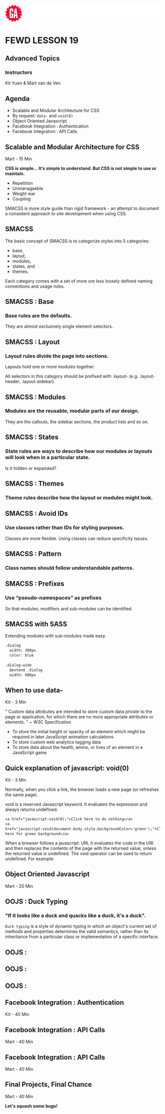 ![General Assembly](assets/images/ga.png)
# FEWD LESSON 19

## Advanced Topics

### Instructors
Kit Yuen & Mart van de Ven 



## Agenda
<aside class="notes"></aside>

* Scalable and Modular Architecture for CSS
* By request: `data-` and `void(0)`
* Object Oriented Javascript
* Facebook Integration : Authentication
* Facebook Integration : API Calls



## Scalable and Modular Architecture for CSS
<aside class="notes">Mart - 15 Min</aside>

**CSS is simple... It’s simple to understand. But CSS is not simple to use or maintain.**

- Repetition
- Unmanagaeble
- Weight war
- Coupling

SMACSS is more style guide than rigid framework - an attempt to document a consistent approach to site development when using CSS.



## SMACSS
<aside class="notes"></aside>

The basic concept of SMACSS is to categorize styles into 5 categories: 

- base, 
- layout, 
- modules,
- states, and
- themes.

Each category comes with a set of more ore less loosely defined naming conventions and usage rules.



## SMACSS : Base
<aside class="notes"></aside>

### Base rules are the defaults.

They are almost exclusively single element selectors.



## SMACSS : Layout
<aside class="notes"></aside>

### Layout rules divide the page into sections. 

Layouts hold one or more modules together. 

All selectors in this category should be prefixed with .layout- (e.g. .layout-header, .layout-sidebar).



## SMACSS : Modules
<aside class="notes"></aside>

### Modules are the reusable, modular parts of our design. 

They are the callouts, the sidebar sections, the product lists and so on.



## SMACSS : States
<aside class="notes"></aside>

### State rules are ways to describe how our modules or layouts will look when in a particular state.

Is it hidden or expanded?



## SMACSS : Themes
<aside class="notes"></aside>

### Theme rules describe how the layout or modules might look.



## SMACSS : Avoid IDs
<aside class="notes"></aside>

### Use classes rather than IDs for styling purposes. 

Classes are more flexible. Using classes can reduce specificity issues.



## SMACSS : Pattern
<aside class="notes"></aside>

### Class names should follow understandable patterns.



## SMACSS : Prefixes
<aside class="notes"></aside>

### Use “pseudo-namespaces” as prefixes

So that modules, modifiers and sub-modules can be identified.



## SMACSS with SASS
<aside class="notes"></aside>

Extending modules with sub-modules made easy.
```
.dialog
  width: 300px
  color: blue

.dialog-wide
  @extend .dialog
  width: 600px
```



## When to use data-
<aside class="notes">Kit - 3 Min</aside>

" Custom data attributes are intended to store custom data private to the page or application, for which there are no more appropriate attributes or elements. "
~ W3C Specification

- To store the initial height or opacity of an element which might be required in later JavaScript animation calculations
- To store custom web analytics tagging data
- To store data about the health, ammo, or lives of an element in a JavaScript game



## Quick explanation of javascript: void(0)
<aside class="notes">Kit - 3 Min</aside>

Normally, when you click a link, the browser loads a new page (or refreshes the same page).

void is a reserved Javascript keyword. It evaluates the expression and always returns undefined.

```
<a href="javascript:void(0);">Click here to do nothing</a>
<a href="javascript:void(document.body.style.backgroundColor='green');">Click here for green background</a>
```

When a browser follows a javascript: URI, it evaluates the code in the URI and then replaces the contents of the page with the returned value, unless the returned value is undefined. The void operator can be used to return undefined. For example:


## Object Oriented Javascript
<aside class="notes">Mart - 20 Min</aside>



## OOJS : Duck Typing
<aside class="notes"></aside>

### "If it looks like a duck and quacks like a duck, it's a duck".

`Duck typing` is a style of dynamic typing in which an object's current set of methods and properties determines the valid semantics, rather than its inheritance from a particular class or implementation of a specific interface.

## OOJS :
<aside class="notes"></aside>



## OOJS :
<aside class="notes"></aside>



## OOJS :
<aside class="notes"></aside>



## Facebook Integration : Authentication
<aside class="notes">Kit - 40 Min</aside>



## Facebook Integration : API Calls
<aside class="notes">Mart - 40 Min</aside>



## Facebook Integration : API Calls
<aside class="notes">Mart - 40 Min</aside>



## Final Projects, Final Chance
<aside class="notes">Mart - 40 Min</aside>

**Let's squash some bugs!**
